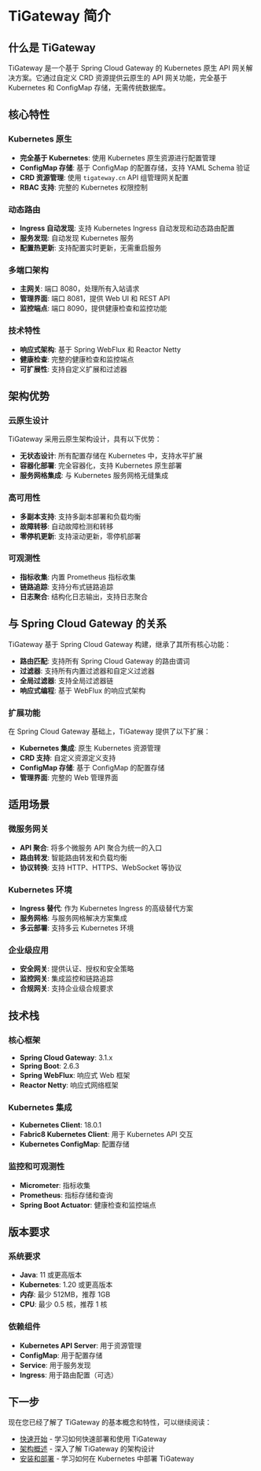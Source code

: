 # TiGateway 简介

## 什么是 TiGateway

TiGateway 是一个基于 Spring Cloud Gateway 的 Kubernetes 原生 API 网关解决方案。它通过自定义 CRD 资源提供云原生的 API 网关功能，完全基于 Kubernetes 和 ConfigMap 存储，无需传统数据库。

## 核心特性

### Kubernetes 原生
- **完全基于 Kubernetes**: 使用 Kubernetes 原生资源进行配置管理
- **ConfigMap 存储**: 基于 ConfigMap 的配置存储，支持 YAML Schema 验证
- **CRD 资源管理**: 使用 `tigateway.cn` API 组管理网关配置
- **RBAC 支持**: 完整的 Kubernetes 权限控制

### 动态路由
- **Ingress 自动发现**: 支持 Kubernetes Ingress 自动发现和动态路由配置
- **服务发现**: 自动发现 Kubernetes 服务
- **配置热更新**: 支持配置实时更新，无需重启服务

### 多端口架构
- **主网关**: 端口 8080，处理所有入站请求
- **管理界面**: 端口 8081，提供 Web UI 和 REST API
- **监控端点**: 端口 8090，提供健康检查和监控功能

### 技术特性
- **响应式架构**: 基于 Spring WebFlux 和 Reactor Netty
- **健康检查**: 完整的健康检查和监控端点
- **可扩展性**: 支持自定义扩展和过滤器

## 架构优势

### 云原生设计
TiGateway 采用云原生架构设计，具有以下优势：

- **无状态设计**: 所有配置存储在 Kubernetes 中，支持水平扩展
- **容器化部署**: 完全容器化，支持 Kubernetes 原生部署
- **服务网格集成**: 与 Kubernetes 服务网格无缝集成

### 高可用性
- **多副本支持**: 支持多副本部署和负载均衡
- **故障转移**: 自动故障检测和转移
- **零停机更新**: 支持滚动更新，零停机部署

### 可观测性
- **指标收集**: 内置 Prometheus 指标收集
- **链路追踪**: 支持分布式链路追踪
- **日志聚合**: 结构化日志输出，支持日志聚合

## 与 Spring Cloud Gateway 的关系

TiGateway 基于 Spring Cloud Gateway 构建，继承了其所有核心功能：

- **路由匹配**: 支持所有 Spring Cloud Gateway 的路由谓词
- **过滤器**: 支持所有内置过滤器和自定义过滤器
- **全局过滤器**: 支持全局过滤器链
- **响应式编程**: 基于 WebFlux 的响应式架构

### 扩展功能

在 Spring Cloud Gateway 基础上，TiGateway 提供了以下扩展：

- **Kubernetes 集成**: 原生 Kubernetes 资源管理
- **CRD 支持**: 自定义资源定义支持
- **ConfigMap 存储**: 基于 ConfigMap 的配置存储
- **管理界面**: 完整的 Web 管理界面

## 适用场景

### 微服务网关
- **API 聚合**: 将多个微服务 API 聚合为统一的入口
- **路由转发**: 智能路由转发和负载均衡
- **协议转换**: 支持 HTTP、HTTPS、WebSocket 等协议

### Kubernetes 环境
- **Ingress 替代**: 作为 Kubernetes Ingress 的高级替代方案
- **服务网格**: 与服务网格解决方案集成
- **多云部署**: 支持多云 Kubernetes 环境

### 企业级应用
- **安全网关**: 提供认证、授权和安全策略
- **监控网关**: 集成监控和链路追踪
- **合规网关**: 支持企业级合规要求

## 技术栈

### 核心框架
- **Spring Cloud Gateway**: 3.1.x
- **Spring Boot**: 2.6.3
- **Spring WebFlux**: 响应式 Web 框架
- **Reactor Netty**: 响应式网络框架

### Kubernetes 集成
- **Kubernetes Client**: 18.0.1
- **Fabric8 Kubernetes Client**: 用于 Kubernetes API 交互
- **Kubernetes ConfigMap**: 配置存储

### 监控和可观测性
- **Micrometer**: 指标收集
- **Prometheus**: 指标存储和查询
- **Spring Boot Actuator**: 健康检查和监控端点

## 版本要求

### 系统要求
- **Java**: 11 或更高版本
- **Kubernetes**: 1.20 或更高版本
- **内存**: 最少 512MB，推荐 1GB
- **CPU**: 最少 0.5 核，推荐 1 核

### 依赖组件
- **Kubernetes API Server**: 用于资源管理
- **ConfigMap**: 用于配置存储
- **Service**: 用于服务发现
- **Ingress**: 用于路由配置（可选）

## 下一步

现在您已经了解了 TiGateway 的基本概念和特性，可以继续阅读：

- [快速开始](02-quick-start.md) - 学习如何快速部署和使用 TiGateway
- [架构概述](04-architecture.md) - 深入了解 TiGateway 的架构设计
- [安装和部署](03-installation.md) - 学习如何在 Kubernetes 中部署 TiGateway
